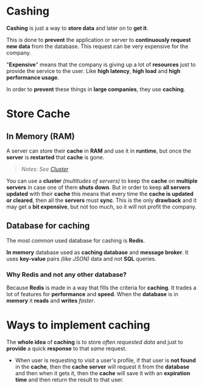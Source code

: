 # Cashing

**Cashing** is just a way to **store data** and later on to **get it**.

This is done to **prevent** the application or server to **continuously request new data** from the database.
This request can be very expensive for the company. 

"**Expensive**" means that the company is giving up a lot of **resources** just to provide the service to the user.
Like **high latency**, **high load** and **high performance usage**.

In order to **prevent** these things in **large companies**, they use **caching**.

# Store Cache

## In Memory (RAM)

A server can store their **cache** in **RAM** and use it in **runtime**, but once the **server** is **restarted** that **cache** is gone.

>*Notes: See [Cluster](/DevNotes/system_design/cluster)*

You can use a **cluster** *(multitudes of servers)* to keep the **cache** on **multiple servers** in case one of them **shuts down**. 
But in order to keep **all servers updated**  with their **cache** this means that every time the **cache is updated or cleared**, then all the **servers** must **sync**. This is the only **drawback** and it may get a **bit expensive**, but not too much, so it will not profit the company.

## Database for caching

The most *common* used database for cashing is **Redis**.

**In memory** database used as **caching database** and **message broker**. It uses **key-value** pairs *(like JSON)* data and not **SQL** queries.

### Why Redis and not any other database?

Because **Redis** is made in a way that fills the criteria for **caching**. It trades a lot of features for **performance** and **speed**. When the **database** is in **memory** it **reads** and **writes** *faster*.

# Ways to implement caching

The **whole idea** of **caching** is to store *often requested data* and just to **provide** a quick **response** to that *same* request.

- When user is requesting to visit a user's profile, if that user is **not found** in the **cache**, then the **cache server** will request it from the **database** and then when it gets it, then the **cache** will save it with an **expiration time** and then return the result to that user.


